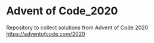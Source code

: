 # Advent of Code_2020

Repository to collect solutions from Advent of Code 2020
https://adventofcode.com/2020
